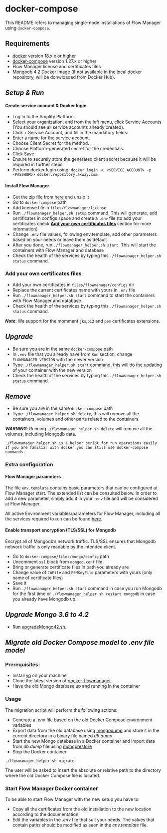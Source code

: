 # docker-compose

This README refers to managing single-node installations of Flow Manager using `docker-compose`.

## Requirements

* [docker](https://docs.docker.com/engine/install/) version 18.x.x or higher
* [docker-compose](https://docs.docker.com/compose/install/) version 1.27.x or higher
* Flow Manager license and certificates files
* Mongodb 4.2 Docker Image (if not available in the local docker repository, will be donwloaded from Docker Hub).

## ***Setup & Run***

#### Create service account & Docker login

* Log in to the Amplify Platform.
* Select your organization, and from the left menu, click Service Accounts (You should see all service accounts already created).
* Click + Service Account, and fill in the mandatory fields:
* Enter a name for the service account.
* Choose Client Secret for the method.
* Choose Platform-generated secret for the credentials.
* Click Save
* Ensure to securely store the generated client secret because it will be required in further steps.
* Perform docker login using:
`docker login -u <SERVICE_ACCOUNT> -p <PASSWORD> docker.repository.axway.com`

#### Install Flow Manager

* Get the zip file from [here](https://github.com/Axway/docker-flowmanager/archive/master.zip) and unzip it
* Go to `docker-compose` path
* Add license file in `files/flowmanager/license`
* Run `./flowmanager_helper.sh setup` command. This will generate, add certificates in configs space and create a `.env` file (to add your certificates check __[Add your own certificates files](#add-your-own-certificates-files)__ section for more information)
* Change `.env` file values, following env.template, add other parameters based on your needs or leave them as default
* After you done, run `./flowmanager_helper.sh start`. This will start the containers with Flow Manager and database
* Check the health of the services by typing this `./flowmanager_helper.sh status` command.

### Add your own certificates files

* Add your own certificates in `files/flowmanager/configs` dir
* Replace the current certificates name with yours in `.env` file
* Run `./flowmanager_helper.sh start` command to start the containers with Flow Manager and database
* Check the health of the services by typing this `./flowmanager_helper.sh status` command.

***Note***: We support for the momment `jks`,`p12` and `pem` certificates extensions.

## ***Upgrade***

* Be sure you are in the same `docker-compose` path
* In `.env` file that you already have from `Run` section, change `FLOWMANAGER_VERSION` with the newer version
* Type `./flowmanager_helper.sh start` command, this will do the updating of your container with the new version
* Check the health of the services by typing this `./flowmanager_helper.sh status` command.

## ***Remove***

* Be sure you are in the same `docker-compose` path
* Type `./flowmanager_helper.sh delete`, this will remove all the containers, volumes and other parts related to the containers.

***WARNING***: Running `./flowmanager_helper.sh delete`  will remove all the volumes, including Mongodb data.

```text
./flowmanager_helper.sh is a helper script for run operations easily. If you are familiar with docker you can still use docker-compose commands.
```

### Extra configuration

#### Flow Manager parameters

The file `env.template` contains basic parameters that can be configured at Flow Manager start. The extended list can be consulted below. In order to add a new parameter, simply add it in your `.env` file and will be considered at Flow Manager.

All active Environment variables/parameters for Flow Manager, including all the services required to run can be found [here](../docs/README.md).

#### Enable transport encryption (TLS/SSL) for Mongodb

Encrypt all of Mongodb’s network traffic. TLS/SSL ensures that Mongodb network traffic is only readable by the intended client.

* Go to `docker-compose/files/mongo/config` path
* Uncomment `ssl` block from `mongod.conf` file
* Bring or generate certificate files in path you already are
* Change value of `CAFile` and `PEMKeyFile` parameters with yours (only name of certificate files)
* Save it
* Run `./flowmanager_helper.sh start` command in case you run Mongodb for the first time  or `./flowmanager_helper.sh restart mongodb` in case you already have Mongodb up.

## ***Upgrade Mongo 3.6 to 4.2***

* Run [upgradeMongo42.sh](../scripts/upgradeMongo42.sh).

## ***Migrate old Docker Compose model to .env file model***
### Prerequisites:
- Install [yq](https://github.com/mikefarah/yq) on your machine
- Clone the latest version of [docker-flowmanager](https://github.com/Axway/docker-flowmanager)
- Have the old Mongo database up and running in the container

### Usage
The migration script will perform the following actions:
- Generate a _.env_ file based on the old Docker Compose environment variables
- Export data from the old database using [mongodump](https://docs.mongodb.com/database-tools/mongodump/) and store it in the current directory in a binary file named _db.dump_.
- Start the new Mongo database in a Docker container and import data from _db.dump_ file using [mongorestore](https://docs.mongodb.com/database-tools/mongorestore/)
- Stop the Docker container
```
./flowmanager_helper.sh migrate
```
The user will be asked to insert the absolute or relative path to the directory where the old Docker Compose file is located.

### Start Flow Manager Docker container
To be able to start Flow Manager with the new setup you have to:
- Copy all the certificates from the old installation to the new location according to the documentation
- Edit the variables in the _.env_ file that suit your needs. The values that contain paths should be modified as seen in the _env.template_ file.
